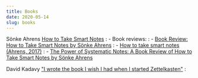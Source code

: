```yaml
---
title: Books
date: 2020-05-14
slug: books
---
```


Sönke Ahrens [How to Take Smart Notes](https://www.amazon.com/How-Take-Smart-Notes-Nonfiction-ebook/dp/B06WVYW33Y)
:  - Book reviews:
:    - [Book Review: How to Take Smart Notes by Sönke Ahrens](https://jonathanlorimer.dev/posts/smart-notes-review.html)
:    - [How to take smart notes (Ahrens, 2017)](https://www.lesswrong.com/posts/T382CLwAjsy3fmecf/how-to-take-smart-notes-ahrens-2017)
:    - [The Power of Systematic Notes: A Book Review of How to Take Smart Notes by Sönke Ahrens](http://www.markwk.com/smart-notes.html)

David Kadavy ["I wrote the book I wish I had when I started Zettelkasten"](https://www.reddit.com/r/Zettelkasten/comments/nn772y/i_wrote_the_book_i_wish_i_had_when_i_started/)
: 
